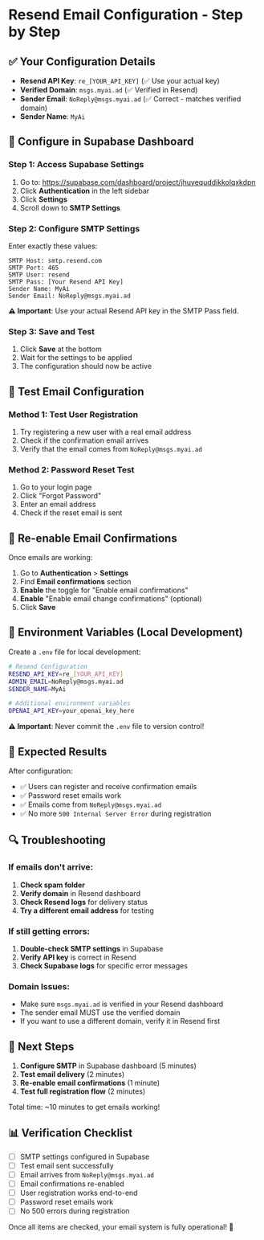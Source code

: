 # Resend Email Configuration - Step by Step

## ✅ Your Configuration Details
- **Resend API Key**: `re_[YOUR_API_KEY]` (✅ Use your actual key)
- **Verified Domain**: `msgs.myai.ad` (✅ Verified in Resend)
- **Sender Email**: `NoReply@msgs.myai.ad` (✅ Correct - matches verified domain)
- **Sender Name**: `MyAi`

## 🔧 Configure in Supabase Dashboard

### Step 1: Access Supabase Settings
1. Go to: https://supabase.com/dashboard/project/jhuyequddikkolqxkdpn
2. Click **Authentication** in the left sidebar
3. Click **Settings**
4. Scroll down to **SMTP Settings**

### Step 2: Configure SMTP Settings
Enter exactly these values:

```
SMTP Host: smtp.resend.com
SMTP Port: 465
SMTP User: resend
SMTP Pass: [Your Resend API Key]
Sender Name: MyAi
Sender Email: NoReply@msgs.myai.ad
```

**⚠️ Important**: Use your actual Resend API key in the SMTP Pass field.

### Step 3: Save and Test
1. Click **Save** at the bottom
2. Wait for the settings to be applied
3. The configuration should now be active

## 📧 Test Email Configuration

### Method 1: Test User Registration
1. Try registering a new user with a real email address
2. Check if the confirmation email arrives
3. Verify that the email comes from `NoReply@msgs.myai.ad`

### Method 2: Password Reset Test
1. Go to your login page
2. Click "Forgot Password"
3. Enter an email address
4. Check if the reset email is sent

## 🔄 Re-enable Email Confirmations

Once emails are working:
1. Go to **Authentication** > **Settings**
2. Find **Email confirmations** section
3. **Enable** the toggle for "Enable email confirmations"
4. **Enable** "Enable email change confirmations" (optional)
5. Click **Save**

## 📝 Environment Variables (Local Development)

Create a `.env` file for local development:

```bash
# Resend Configuration
RESEND_API_KEY=re_[YOUR_API_KEY]
ADMIN_EMAIL=NoReply@msgs.myai.ad
SENDER_NAME=MyAi

# Additional environment variables
OPENAI_API_KEY=your_openai_key_here
```

**⚠️ Important**: Never commit the `.env` file to version control!

## 🎯 Expected Results

After configuration:
- ✅ Users can register and receive confirmation emails
- ✅ Password reset emails work
- ✅ Emails come from `NoReply@msgs.myai.ad`
- ✅ No more `500 Internal Server Error` during registration

## 🔍 Troubleshooting

### If emails don't arrive:
1. **Check spam folder**
2. **Verify domain** in Resend dashboard
3. **Check Resend logs** for delivery status
4. **Try a different email address** for testing

### If still getting errors:
1. **Double-check SMTP settings** in Supabase
2. **Verify API key** is correct in Resend
3. **Check Supabase logs** for specific error messages

### Domain Issues:
- Make sure `msgs.myai.ad` is verified in your Resend dashboard
- The sender email MUST use the verified domain
- If you want to use a different domain, verify it in Resend first

## 🚀 Next Steps

1. **Configure SMTP** in Supabase dashboard (5 minutes)
2. **Test email delivery** (2 minutes)
3. **Re-enable email confirmations** (1 minute)
4. **Test full registration flow** (2 minutes)

Total time: ~10 minutes to get emails working!

## 📊 Verification Checklist

- [ ] SMTP settings configured in Supabase
- [ ] Test email sent successfully
- [ ] Email arrives from `NoReply@msgs.myai.ad`
- [ ] Email confirmations re-enabled
- [ ] User registration works end-to-end
- [ ] Password reset emails work
- [ ] No 500 errors during registration

Once all items are checked, your email system is fully operational! 🎉 